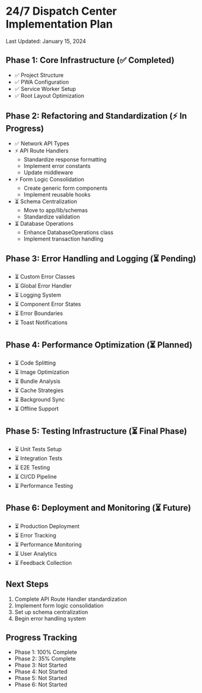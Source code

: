# 24/7 Dispatch Center Implementation Plan
Last Updated: January 15, 2024

## Phase 1: Core Infrastructure (✅ Completed)
- ✅ Project Structure
- ✅ PWA Configuration
- ✅ Service Worker Setup
- ✅ Root Layout Optimization

## Phase 2: Refactoring and Standardization (⚡ In Progress)
- ✅ Network API Types
- ⚡ API Route Handlers
  - Standardize response formatting
  - Implement error constants
  - Update middleware
- ⚡ Form Logic Consolidation
  - Create generic form components
  - Implement reusable hooks
- ⏳ Schema Centralization
  - Move to app/lib/schemas
  - Standardize validation
- ⏳ Database Operations
  - Enhance DatabaseOperations class
  - Implement transaction handling

## Phase 3: Error Handling and Logging (⏳ Pending)
- ⏳ Custom Error Classes
- ⏳ Global Error Handler
- ⏳ Logging System
- ⏳ Component Error States
- ⏳ Error Boundaries
- ⏳ Toast Notifications

## Phase 4: Performance Optimization (⏳ Planned)
- ⏳ Code Splitting
- ⏳ Image Optimization
- ⏳ Bundle Analysis
- ⏳ Cache Strategies
- ⏳ Background Sync
- ⏳ Offline Support

## Phase 5: Testing Infrastructure (⏳ Final Phase)
- ⏳ Unit Tests Setup
- ⏳ Integration Tests
- ⏳ E2E Testing
- ⏳ CI/CD Pipeline
- ⏳ Performance Testing

## Phase 6: Deployment and Monitoring (⏳ Future)
- ⏳ Production Deployment
- ⏳ Error Tracking
- ⏳ Performance Monitoring
- ⏳ User Analytics
- ⏳ Feedback Collection

## Next Steps
1. Complete API Route Handler standardization
2. Implement form logic consolidation
3. Set up schema centralization
4. Begin error handling system

## Progress Tracking
- Phase 1: 100% Complete
- Phase 2: 35% Complete
- Phase 3: Not Started
- Phase 4: Not Started
- Phase 5: Not Started
- Phase 6: Not Started